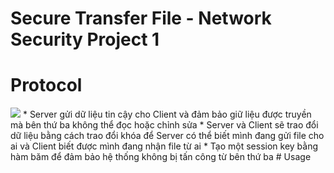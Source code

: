 # Secure Transfer File - Network Security Project 1
# Protocol
<img src="https://www.ibm.com/support/knowledgecenter/en/SSRMWJ_7.0.1/com.ibm.isim.doc/securing/images/ssloneway_generic.jpg">
* Server gửi dữ liệu tin cậy cho Client và đảm bảo giữ liệu được truyền mà bên thứ ba không thể đọc hoặc chỉnh sửa
* Server và Client sẽ trao đổi dữ liệu bằng cách trao đổi khóa để Server có thể biết mình đang gửi file cho ai và Client biết được mình đang nhận file từ ai
* Tạo một session key bằng hàm băm để đảm bảo hệ thống không bị tấn công từ bên thứ ba
# Usage
